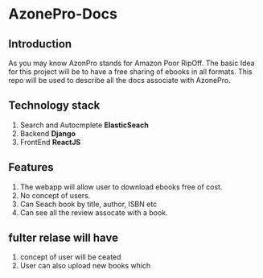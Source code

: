 # AzonePro-Docs

## Introduction
As you may know AzonPro stands for Amazon Poor RipOff. The basic Idea for this project will be to have a free sharing of
ebooks in all formats.
This repo will be used to describe all the docs associate with AzonePro.

## Technology stack

1. Search and Autocmplete
    **ElasticSeach**
2. Backend 
    **Django**
3.  FrontEnd
    **ReactJS**

## Features
1. The webapp will allow user to download ebooks free of cost.
2. No concept of users.
3. Can Seach book by title, author, ISBN etc
4. Can see all the review assocate with a book.

## fulter relase will have
1. concept of user will be ceated
2. User can also upload new books which
